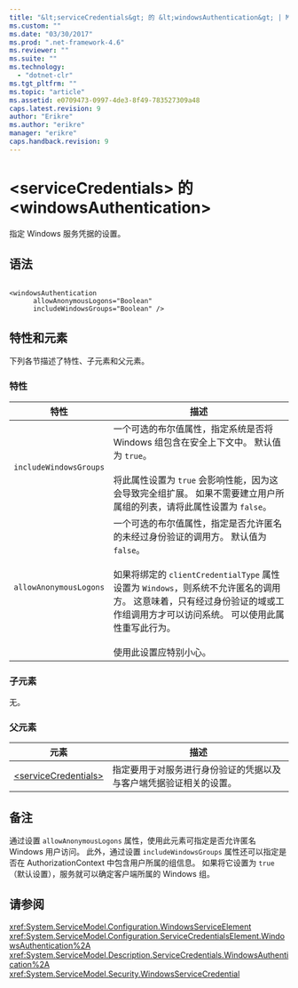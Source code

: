 ```yaml
---
title: "&lt;serviceCredentials&gt; 的 &lt;windowsAuthentication&gt; | Microsoft Docs"
ms.custom: ""
ms.date: "03/30/2017"
ms.prod: ".net-framework-4.6"
ms.reviewer: ""
ms.suite: ""
ms.technology: 
  - "dotnet-clr"
ms.tgt_pltfrm: ""
ms.topic: "article"
ms.assetid: e0709473-0997-4de3-8f49-783527309a48
caps.latest.revision: 9
author: "Erikre"
ms.author: "erikre"
manager: "erikre"
caps.handback.revision: 9
---
```

# &lt;serviceCredentials&gt; 的 &lt;windowsAuthentication&gt;
指定 Windows 服务凭据的设置。  
  
## 语法  
  
```  
  
<windowsAuthentication  
      allowAnonymousLogons="Boolean"  
      includeWindowsGroups="Boolean" />  
```  
  
## 特性和元素  
 下列各节描述了特性、子元素和父元素。  
  
### 特性  
  
|特性|描述|  
|--------|--------|  
|`includeWindowsGroups`|一个可选的布尔值属性，指定系统是否将 Windows 组包含在安全上下文中。  默认值为 `true`。<br /><br /> 将此属性设置为 `true` 会影响性能，因为这会导致完全组扩展。  如果不需要建立用户所属组的列表，请将此属性设置为 `false`。|  
|`allowAnonymousLogons`|一个可选的布尔值属性，指定是否允许匿名的未经过身份验证的调用方。  默认值为 `false`。<br /><br /> 如果将绑定的 `clientCredentialType` 属性设置为 `Windows`，则系统不允许匿名的调用方。  这意味着，只有经过身份验证的域或工作组调用方才可以访问系统。  可以使用此属性重写此行为。<br /><br /> 使用此设置应特别小心。|  
  
### 子元素  
 无。  
  
### 父元素  
  
|元素|描述|  
|--------|--------|  
|[\<serviceCredentials\>](../../../../../docs/framework/configure-apps/file-schema/wcf/servicecredentials.md)|指定要用于对服务进行身份验证的凭据以及与客户端凭据验证相关的设置。|  
  
## 备注  
 通过设置 `allowAnonymousLogons` 属性，使用此元素可指定是否允许匿名 Windows 用户访问。  此外，通过设置 `includeWindowsGroups` 属性还可以指定是否在 AuthorizationContext 中包含用户所属的组信息。  如果将它设置为 `true`（默认设置），服务就可以确定客户端所属的 Windows 组。  
  
## 请参阅  
 <xref:System.ServiceModel.Configuration.WindowsServiceElement>   
 <xref:System.ServiceModel.Configuration.ServiceCredentialsElement.WindowsAuthentication%2A>   
 <xref:System.ServiceModel.Description.ServiceCredentials.WindowsAuthentication%2A>   
 <xref:System.ServiceModel.Security.WindowsServiceCredential>